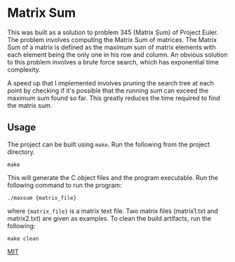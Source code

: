 Matrix Sum
=============

This was built as a solution to problem 345 (Matrix Sum) of Project Euler.
The problem involves computing the Matrix Sum of matrices. 
The Matrix Sum of a matrix is defined as the maximum sum of matrix elements with each element being the only one in his row and column.
An obvious solution to this problem involves a brute force search, which has exponential time complexity.

A speed up that I implemented involves pruning the search tree at each point by checking
if it's possible that the running sum can exceed the maximum sum found so far. This greatly
reduces the time required to find the matrix sum.

Usage
-----
The project can be built using `make`. Run the following from the project directory.

```
make
```

This will generate the C object files and the program executable. Run the following command to run the program:

```
./maxsum {matrix_file}
```

where `{matrix_file}` is a matrix text file. Two matrix files (matrix1.txt and matrix2.txt) are given
as examples. To clean the build artifacts, run the following:

```
make clean
```


[MIT](LICENSE)
